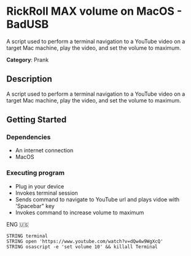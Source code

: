 # RickRoll MAX volume on MacOS - BadUSB

A script used to perform a terminal navigation to a YouTube video on a target Mac machine, play the video, and set the volume to maximum.

**Category**: Prank

## Description

A script used to perform a terminal navigation to a YouTube video on a target Mac machine, play the video, and set the volume to maximum.

## Getting Started

### Dependencies

* An internet connection
* MacOS

### Executing program

* Plug in your device
* Invokes terminal session
* Sends command to navigate to YouTube url and plays vidoe with 'Spacebar" key
* Invokes command to increase volume to maximum

ENG 🇺🇸
```
STRING terminal
STRING open 'https://www.youtube.com/watch?v=dQw4w9WgXcQ'
STRING osascript -e 'set volume 10' && killall Terminal
```
